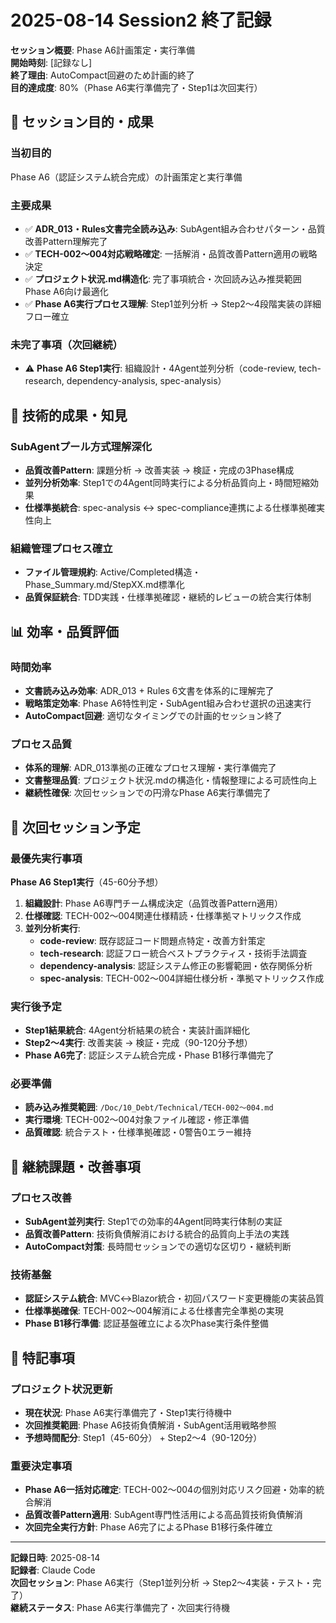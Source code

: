 # 2025-08-14 Session2 終了記録

**セッション概要**: Phase A6計画策定・実行準備  
**開始時刻**: [記録なし]  
**終了理由**: AutoCompact回避のため計画的終了  
**目的達成度**: 80%（Phase A6実行準備完了・Step1は次回実行）

## 🎯 セッション目的・成果

### 当初目的
Phase A6（認証システム統合完成）の計画策定と実行準備

### 主要成果
- ✅ **ADR_013・Rules文書完全読み込み**: SubAgent組み合わせパターン・品質改善Pattern理解完了
- ✅ **TECH-002～004対応戦略確定**: 一括解消・品質改善Pattern適用の戦略決定
- ✅ **プロジェクト状況.md構造化**: 完了事項統合・次回読み込み推奨範囲Phase A6向け最適化
- ✅ **Phase A6実行プロセス理解**: Step1並列分析 → Step2～4段階実装の詳細フロー確立

### 未完了事項（次回継続）
- ⚠️ **Phase A6 Step1実行**: 組織設計・4Agent並列分析（code-review, tech-research, dependency-analysis, spec-analysis）

## 🔧 技術的成果・知見

### SubAgentプール方式理解深化
- **品質改善Pattern**: 課題分析 → 改善実装 → 検証・完成の3Phase構成
- **並列分析効率**: Step1での4Agent同時実行による分析品質向上・時間短縮効果
- **仕様準拠統合**: spec-analysis ↔ spec-compliance連携による仕様準拠確実性向上

### 組織管理プロセス確立
- **ファイル管理規約**: Active/Completed構造・Phase_Summary.md/StepXX.md標準化
- **品質保証統合**: TDD実践・仕様準拠確認・継続的レビューの統合実行体制

## 📊 効率・品質評価

### 時間効率
- **文書読み込み効率**: ADR_013 + Rules 6文書を体系的に理解完了
- **戦略策定効率**: Phase A6特性判定・SubAgent組み合わせ選択の迅速実行
- **AutoCompact回避**: 適切なタイミングでの計画的セッション終了

### プロセス品質
- **体系的理解**: ADR_013準拠の正確なプロセス理解・実行準備完了
- **文書整理品質**: プロジェクト状況.mdの構造化・情報整理による可読性向上
- **継続性確保**: 次回セッションでの円滑なPhase A6実行準備完了

## 🚀 次回セッション予定

### 最優先実行事項
**Phase A6 Step1実行**（45-60分予想）
1. **組織設計**: Phase A6専門チーム構成決定（品質改善Pattern適用）
2. **仕様確認**: TECH-002～004関連仕様精読・仕様準拠マトリックス作成
3. **並列分析実行**:
   - **code-review**: 既存認証コード問題点特定・改善方針策定
   - **tech-research**: 認証フロー統合ベストプラクティス・技術手法調査
   - **dependency-analysis**: 認証システム修正の影響範囲・依存関係分析
   - **spec-analysis**: TECH-002～004詳細仕様分析・準拠マトリックス作成

### 実行後予定
- **Step1結果統合**: 4Agent分析結果の統合・実装計画詳細化
- **Step2～4実行**: 改善実装 → 検証・完成（90-120分予想）
- **Phase A6完了**: 認証システム統合完成・Phase B1移行準備完了

### 必要準備
- **読み込み推奨範囲**: `/Doc/10_Debt/Technical/TECH-002～004.md`
- **実行環境**: TECH-002～004対象ファイル確認・修正準備
- **品質確認**: 統合テスト・仕様準拠確認・0警告0エラー維持

## 🔄 継続課題・改善事項

### プロセス改善
- **SubAgent並列実行**: Step1での効率的4Agent同時実行体制の実証
- **品質改善Pattern**: 技術負債解消における統合的品質向上手法の実践
- **AutoCompact対策**: 長時間セッションでの適切な区切り・継続判断

### 技術基盤
- **認証システム統合**: MVC↔Blazor統合・初回パスワード変更機能の実装品質
- **仕様準拠確保**: TECH-002～004解消による仕様書完全準拠の実現
- **Phase B1移行準備**: 認証基盤確立による次Phase実行条件整備

## 📝 特記事項

### プロジェクト状況更新
- **現在状況**: Phase A6実行準備完了・Step1実行待機中
- **次回推奨範囲**: Phase A6技術負債解消・SubAgent活用戦略参照
- **予想時間配分**: Step1（45-60分） + Step2～4（90-120分）

### 重要決定事項
- **Phase A6一括対応確定**: TECH-002～004の個別対応リスク回避・効率的統合解消
- **品質改善Pattern適用**: SubAgent専門性活用による高品質技術負債解消
- **次回完全実行方針**: Phase A6完了によるPhase B1移行条件確立

---

**記録日時**: 2025-08-14  
**記録者**: Claude Code  
**次回セッション**: Phase A6実行（Step1並列分析 → Step2～4実装・テスト・完了）  
**継続ステータス**: Phase A6実行準備完了・次回実行待機
